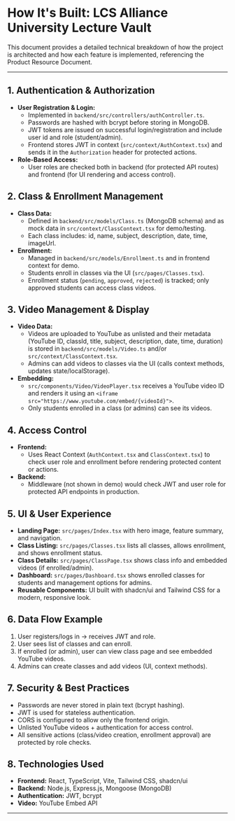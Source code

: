 # How It's Built: LCS Alliance University Lecture Vault

This document provides a detailed technical breakdown of how the project is architected and how each feature is implemented, referencing the Product Resource Document.

---

## 1. Authentication & Authorization
- **User Registration & Login:**
  - Implemented in `backend/src/controllers/authController.ts`.
  - Passwords are hashed with bcrypt before storing in MongoDB.
  - JWT tokens are issued on successful login/registration and include user id and role (student/admin).
  - Frontend stores JWT in context (`src/context/AuthContext.tsx`) and sends it in the `Authorization` header for protected actions.
- **Role-Based Access:**
  - User roles are checked both in backend (for protected API routes) and frontend (for UI rendering and access control).

## 2. Class & Enrollment Management
- **Class Data:**
  - Defined in `backend/src/models/Class.ts` (MongoDB schema) and as mock data in `src/context/ClassContext.tsx` for demo/testing.
  - Each class includes: id, name, subject, description, date, time, imageUrl.
- **Enrollment:**
  - Managed in `backend/src/models/Enrollment.ts` and in frontend context for demo.
  - Students enroll in classes via the UI (`src/pages/Classes.tsx`).
  - Enrollment status (`pending`, `approved`, `rejected`) is tracked; only approved students can access class videos.

## 3. Video Management & Display
- **Video Data:**
  - Videos are uploaded to YouTube as unlisted and their metadata (YouTube ID, classId, title, subject, description, date, time, duration) is stored in `backend/src/models/Video.ts` and/or `src/context/ClassContext.tsx`.
  - Admins can add videos to classes via the UI (calls context methods, updates state/localStorage).
- **Embedding:**
  - `src/components/Video/VideoPlayer.tsx` receives a YouTube video ID and renders it using an `<iframe src="https://www.youtube.com/embed/{videoId}">`.
  - Only students enrolled in a class (or admins) can see its videos.

## 4. Access Control
- **Frontend:**
  - Uses React Context (`AuthContext.tsx` and `ClassContext.tsx`) to check user role and enrollment before rendering protected content or actions.
- **Backend:**
  - Middleware (not shown in demo) would check JWT and user role for protected API endpoints in production.

## 5. UI & User Experience
- **Landing Page:** `src/pages/Index.tsx` with hero image, feature summary, and navigation.
- **Class Listing:** `src/pages/Classes.tsx` lists all classes, allows enrollment, and shows enrollment status.
- **Class Details:** `src/pages/ClassPage.tsx` shows class info and embedded videos (if enrolled/admin).
- **Dashboard:** `src/pages/Dashboard.tsx` shows enrolled classes for students and management options for admins.
- **Reusable Components:** UI built with shadcn/ui and Tailwind CSS for a modern, responsive look.

## 6. Data Flow Example
1. User registers/logs in → receives JWT and role.
2. User sees list of classes and can enroll.
3. If enrolled (or admin), user can view class page and see embedded YouTube videos.
4. Admins can create classes and add videos (UI, context methods).

## 7. Security & Best Practices
- Passwords are never stored in plain text (bcrypt hashing).
- JWT is used for stateless authentication.
- CORS is configured to allow only the frontend origin.
- Unlisted YouTube videos + authentication for access control.
- All sensitive actions (class/video creation, enrollment approval) are protected by role checks.

## 8. Technologies Used
- **Frontend:** React, TypeScript, Vite, Tailwind CSS, shadcn/ui
- **Backend:** Node.js, Express.js, Mongoose (MongoDB)
- **Authentication:** JWT, bcrypt
- **Video:** YouTube Embed API

---

